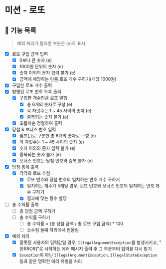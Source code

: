 # 미션 - 로또

## 📌 기능 목록

> 예외 처리가 필요한 부분은 (e)로 표시

- [x] 로또 구입 금액 입력
    - [x] 0보다 큰 숫자 (e)
    - [x] 1000원 단위의 숫자 (e)
    - [x] 숫자 이외의 문자 입력 불가 (e)
    - [x] 금액에 해당하는 만큼 로또 개수 구하기(개당 1000원)
- [x] 구입한 로또 개수 출력
- [x] 발행된 로또 번호 목록 출력
    - [x] 구입한 개수만큼 로또 발행
        - [x] 총 6개의 숫자로 구성 (e)
        - [x] 각 자릿수는 1 ~ 45 사이의 숫자 (e)
        - [x] 중복되는 숫자 불가 (e)
    - [x] 오름차순 정렬하여 출력
- [x] 당첨 & 보너스 번호 입력
    - [x] 쉼표(,)로 구분한 총 6개의 숫자로 구성 (e)
    - [x] 각 자릿수는 1 ~ 45 사이의 숫자 (e)
    - [x] 숫자 이외의 문자 입력 불가 (e)
    - [x] 중복되는 숫자 불가 (e)
    - [x] 보너스 번호는 당첨 번호와 중복 불가 (e)
- [x] 당첨 통계 출력
    - [x] 각각의 로또 추첨
        - [x] 로또 번호와 당첨 번호의 일치하는 번호 개수 구하기
        - [x] 일치하는 개수가 5개일 경우, 로또 번호와 보너스 번호의 일치하는 번호 개수 구하기
        - [x] 결과에 맞는 등수 할당
- [ ] 총 수익률 출력
    - [ ] 총 당첨 금액 구하기
    - [ ] 총 수익률 구하기
        - [ ] 총 수익률 = (총 당첨 금액 / 총 로또 구입 금액) * 100
        - [ ] 소수점 둘째 자리에서 반올림
- [x] 예외 처리
    - [x] 잘못된 사용자의 입력값일 경우, `IllegalArgumentException`를 발생시키고, "[ERROR]"로 시작하는 에러 메시지 출력 후 그 부분부터 입력을 다시 받기
    - [x] `Exception`이 아닌 `IllegalArgumentException`, `IllegalStateException` 등과 같은 명확한 에러 유형을 처리
